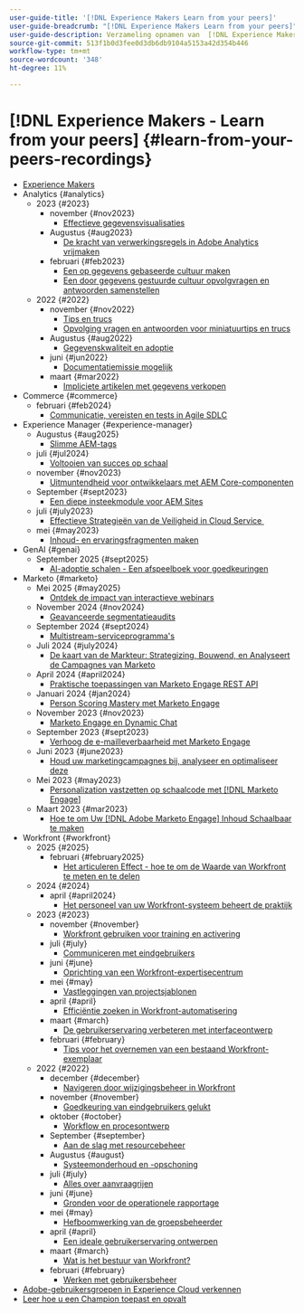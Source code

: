 ```yaml
---
user-guide-title: '[!DNL Experience Makers Learn from your peers]'
user-guide-breadcrumb: "[!DNL Experience Makers Learn from your peers]"
user-guide-description: Verzameling opnamen van  [!DNL Experience Makers Learn from your peers]
source-git-commit: 513f1b0d3fee0d3db6db9104a5153a42d354b446
workflow-type: tm+mt
source-wordcount: '348'
ht-degree: 11%

---
```



# [!DNL Experience Makers - Learn from your peers] {#learn-from-your-peers-recordings}

+ [Experience Makers](overview.md)
+ Analytics {#analytics}
   + 2023 {#2023}
      + november {#nov2023}
         + [Effectieve gegevensvisualisaties](analytics/nov2023/impactful-data-visualizations.md)
      + Augustus {#aug2023}
         + [De kracht van verwerkingsregels in Adobe Analytics vrijmaken](analytics/aug2023/processing-rules.md)
      + februari {#feb2023}
         + [Een op gegevens gebaseerde cultuur maken](analytics/feb2023/data-driven-culture.md)
         + [Een door gegevens gestuurde cultuur opvolgvragen en antwoorden samenstellen](analytics/feb2023/data-driven-culture-q-and-a.md)
   + 2022 {#2022}
      + november {#nov2022}
         + [Tips en trucs](analytics/nov2022/tips-and-tricks.md)
         + [Opvolging vragen en antwoorden voor miniatuurtips en trucs](analytics/nov2022/tips-and-tricks-q-and-a.md)
      + Augustus {#aug2022}
         + [Gegevenskwaliteit en adoptie](analytics/aug2022/data-quality.md)
      + juni {#jun2022}
         + [Documentatiemissie mogelijk](analytics/june2022/mission-possible.md)
      + maart {#mar2022}
         + [Impliciete artikelen met gegevens verkopen](analytics/mar2022/stories-with-data.md)
+ Commerce {#commerce}
   + februari {#feb2024}
      + [Communicatie, vereisten en tests in Agile SDLC](commerce/2024/agile-sdlc.md)
+ Experience Manager {#experience-manager}
   + Augustus {#aug2025}
      + [Slimme AEM-tags](experience-manager/aug2025/smart-tags.md)
   + juli {#jul2024}
      + [Voltooien van succes op schaal](experience-manager/july2024/global-digital-presence.md)
   + november {#nov2023}
      + [Uitmuntendheid voor ontwikkelaars met AEM Core-componenten](experience-manager/nov2023/core-components.md)
   + September {#sept2023}
      + [Een diepe insteekmodule voor AEM Sites](experience-manager/sept2023/aem-sites-tools.md)
   + juli {#july2023}
      + [&#x200B; Effectieve Strategieën van de Veiligheid in Cloud Service &#x200B;](experience-manager/july2023/effective-security-strategies-in-cloud-service.md)
   + mei {#may2023}
      + [Inhoud- en ervaringsfragmenten maken](experience-manager/may2023/mastering-content-and-experience-fragments.md)
+ GenAI {#genai}
   + September 2025 {#sept2025}
      + [AI-adoptie schalen - Een afspeelboek voor goedkeuringen](genai/sept2025/scale-ai-adoption-a-playbook-for-approvals.md)
+ Marketo {#marketo}
   + Mei 2025 {#may2025}
      + [Ontdek de impact van interactieve webinars](marketo/may2025/interactive-webinars.md)
   + November 2024 {#nov2024}
      + [Geavanceerde segmentatieaudits](marketo/nov2024/advanced-segmentation.md)
   + September 2024 {#sept2024}
      + [Multistream-serviceprogramma&#39;s](marketo/sept2024/multi-stream-engagement-programs.md)
   + Juli 2024 {#july2024}
      + [De kaart van de Markteur: Strategizing, Bouwend, en Analyseert de Campagnes van Marketo](marketo/july2024/marketers-map-marketo-campaigns.md)
   + April 2024 {#april2024}
      + [Praktische toepassingen van Marketo Engage REST API](marketo/april2024/practical-applications-of-marketo-engage-rest-api.md)
   + Januari 2024 {#jan2024}
      + [Person Scoring Mastery met Marketo Engage](marketo/jan2024/person-scoring-mastery.md)
   + November 2023 {#nov2023}
      + [Marketo Engage en Dynamic Chat](marketo/nov2023/dynamic-chat.md)
   + September 2023 {#sept2023}
      + [Verhoog de e-mailleverbaarheid met Marketo Engage](marketo/sept2023/email-deliverability.md)
   + Juni 2023 {#june2023}
      + [Houd uw marketingcampagnes bij, analyseer en optimaliseer deze](marketo/june2023/marketing-campaigns.md)
   + Mei 2023 {#may2023}
      + [Personalization vastzetten op schaalcode met  [!DNL Marketo Engage]](marketo/may2023/personalization-at-scale.md)
   + Maart 2023 {#mar2023}
      + [Hoe te om Uw  [!DNL Adobe Marketo Engage]  Inhoud Schaalbaar te maken](marketo/mar2023/templates-tokens-teamwork.md)
+ Workfront {#workfront}
   + 2025 {#2025}
      + februari {#february2025}
         + [Het articuleren Effect - hoe te om de Waarde van Workfront te meten en te delen](workfront/2025/how-to-measure-and-share-workfront-value.md)
   + 2024 {#2024}
      + april {#april2024}
         + [Het personeel van uw Workfront-systeem beheert de praktijk](workfront/2024/04/staffing-your-workfront-system-admin-practice.md)
   + 2023 {#2023}
      + november {#november}
         + [Workfront gebruiken voor training en activering](workfront/2023/11/using-workfront-for-training-and-enablement.md)
      + juli {#july}
         + [Communiceren met eindgebruikers](workfront/2023/07/communicating-with-end-users.md)
      + juni {#june}
         + [Oprichting van een Workfront-expertisecentrum](workfront/2023/06/establishing-a-workfront-center-of-excellence.md)
      + mei {#may}
         + [Vastleggingen van projectsjablonen](workfront/2023/05/foundations-of-project-templates.md)
      + april {#april}
         + [Efficiëntie zoeken in Workfront-automatisering](workfront/2023/04/finding-efficiencies-in-workfront-automation.md)
      + maart {#march}
         + [De gebruikerservaring verbeteren met interfaceontwerp](workfront/2023/03/improving-user-experience-with-interface-design.md)
      + februari {#february}
         + [Tips voor het overnemen van een bestaand Workfront-exemplaar](workfront/2023/02/tips-for-taking-over-an-existing-workfront-instance.md)
   + 2022 {#2022}
      + december {#december}
         + [Navigeren door wijzigingsbeheer in Workfront](workfront/2022/12/navigating-change-management.md)
      + november {#november}
         + [Goedkeuring van eindgebruikers gelukt](workfront/2022/11/successful-end-user-adoption.md)
      + oktober {#october}
         + [Workflow en procesontwerp](workfront/2022/10/workflow-and-process-design.md)
      + September {#september}
         + [Aan de slag met resourcebeheer](workfront/2022/09/getting-started-with-resource-management.md)
      + Augustus {#august}
         + [Systeemonderhoud en -opschoning](workfront/2022/08/system-maintenance-and-cleanup.md)
      + juli {#july}
         + [Alles over aanvraagrijen](workfront/2022/07/all-about-request-queues.md)
      + juni {#june}
         + [Gronden voor de operationele rapportage](workfront/2022/06/foundations-of-operational-reporting.md)
      + mei {#may}
         + [Hefboomwerking van de groepsbeheerder](workfront/2022/05/leveraging-the-group-admin.md)
      + april {#april}
         + [Een ideale gebruikerservaring ontwerpen](workfront/2022/04/designing-an-ideal-user-experience.md)
      + maart {#march}
         + [Wat is het bestuur van Workfront?](workfront/2022/03/what-is-workfront-governance.md)
      + februari {#february}
         + [Werken met gebruikersbeheer](workfront/2022/02/understanding-user-management.md)
+ [Adobe-gebruikersgroepen in Experience Cloud verkennen](./adobe-user-groups.md)
+ [Leer hoe u een Champion toepast en opvalt](./adobe-champion-application.md)

